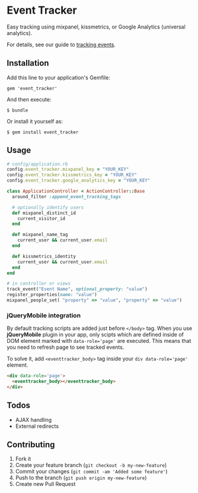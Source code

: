 # Event Tracker

Easy tracking using mixpanel, kissmetrics, or Google Analytics (universal analytics).

For details, see our guide to [tracking events](http://www.doorkeeperhq.com/developer/event-tracker-mixpanel-kissmetrics).

## Installation

Add this line to your application's Gemfile:

    gem 'event_tracker'

And then execute:

    $ bundle

Or install it yourself as:

    $ gem install event_tracker

## Usage

```ruby
# config/application.rb
config.event_tracker.mixpanel_key = "YOUR_KEY"
config.event_tracker.kissmetrics_key = "YOUR_KEY"
config.event_tracker.google_analytics_key = "YOUR_KEY"

class ApplicationController < ActionController::Base
  around_filter :append_event_tracking_tags

  # optionally identify users
  def mixpanel_distinct_id
    current_visitor_id
  end

  def mixpanel_name_tag
    current_user && current_user.email
  end

  def kissmetrics_identity
    current_user && current_user.email
  end
end

# in controller or views
track_event("Event Name", optional_property: "value")
register_properties(name: "value")
mixpanel_people_set( "property" => "value", "property" => "value")
```

### jQueryMobile integration

By default tracking scripts are added just before `</body>` tag. When you use **jQueryMobile** plugin in your app, only scipts which are defined inside of DOM element marked with `data-role='page'` are executed. This means that you need to refresh page to see tracked events.

To solve it, add `<eventtracker_body>` tag inside your `div data-role='page'` element.

```html
<div data-role='page'>
  <eventtracker_body></eventtracker_body>
</div>
```

## Todos

* AJAX handling
* External redirects

## Contributing

1. Fork it
2. Create your feature branch (`git checkout -b my-new-feature`)
3. Commit your changes (`git commit -am 'Added some feature'`)
4. Push to the branch (`git push origin my-new-feature`)
5. Create new Pull Request

